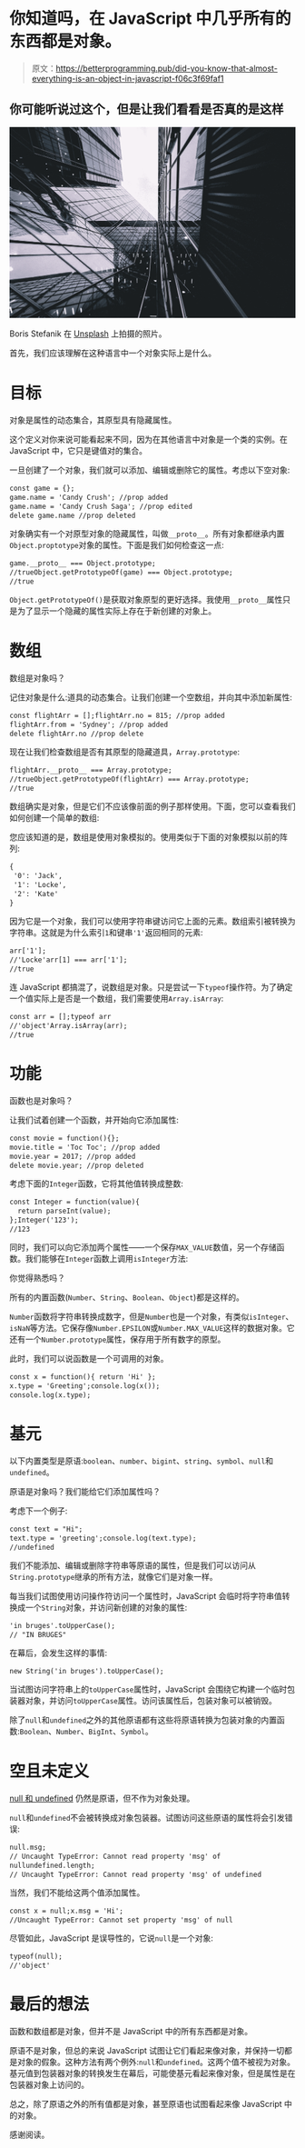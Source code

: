 # 你知道吗，在 JavaScript 中几乎所有的东西都是对象。

> 原文：<https://betterprogramming.pub/did-you-know-that-almost-everything-is-an-object-in-javascript-f06c3f69faf1>

## 你可能听说过这个，但是让我们看看是否真的是这样

![](img/be0453de24a88f553253448b0466b851.png)

Boris Stefanik 在 [Unsplash](https://unsplash.com?utm_source=medium&utm_medium=referral) 上拍摄的照片。

首先，我们应该理解在这种语言中一个对象实际上是什么。

# 目标

对象是属性的动态集合，其原型具有隐藏属性。

这个定义对你来说可能看起来不同，因为在其他语言中对象是一个类的实例。在 JavaScript 中，它只是键值对的集合。

一旦创建了一个对象，我们就可以添加、编辑或删除它的属性。考虑以下空对象:

```
const game = {};
game.name = 'Candy Crush'; //prop added
game.name = 'Candy Crush Saga'; //prop edited
delete game.name //prop deleted
```

对象确实有一个对原型对象的隐藏属性，叫做`__proto__`。所有对象都继承内置`Object.proptotype`对象的属性。下面是我们如何检查这一点:

```
game.__proto__ === Object.prototype;
//trueObject.getPrototypeOf(game) === Object.prototype;
//true
```

`Object.getPrototypeOf()`是获取对象原型的更好选择。我使用`__proto__`属性只是为了显示一个隐藏的属性实际上存在于新创建的对象上。

# 数组

数组是对象吗？

记住对象是什么:道具的动态集合。让我们创建一个空数组，并向其中添加新属性:

```
const flightArr = [];flightArr.no = 815; //prop added
flightArr.from = 'Sydney'; //prop added
delete flightArr.no //prop delete
```

现在让我们检查数组是否有其原型的隐藏道具，`Array.prototype`:

```
flightArr.__proto__ === Array.prototype;
//trueObject.getPrototypeOf(flightArr) === Array.prototype;
//true
```

数组确实是对象，但是它们不应该像前面的例子那样使用。下面，您可以查看我们如何创建一个简单的数组:

您应该知道的是，数组是使用对象模拟的。使用类似于下面的对象模拟以前的阵列:

```
{
 '0': 'Jack',
 '1': 'Locke',
 '2': 'Kate'
}
```

因为它是一个对象，我们可以使用字符串键访问它上面的元素。数组索引被转换为字符串。这就是为什么索引`1`和键串`'1'`返回相同的元素:

```
arr['1'];
//'Locke'arr[1] === arr['1'];
//true
```

连 JavaScript 都搞混了，说数组是对象。只是尝试一下`typeof`操作符。为了确定一个值实际上是否是一个数组，我们需要使用`Array.isArray`:

```
const arr = [];typeof arr
//'object'Array.isArray(arr);
//true
```

# 功能

函数也是对象吗？

让我们试着创建一个函数，并开始向它添加属性:

```
const movie = function(){};
movie.title = 'Toc Toc'; //prop added
movie.year = 2017; //prop added
delete movie.year; //prop deleted
```

考虑下面的`Integer`函数，它将其他值转换成整数:

```
const Integer = function(value){ 
  return parseInt(value);
};Integer('123');
//123
```

同时，我们可以向它添加两个属性——一个保存`MAX_VALUE`数值，另一个存储函数。我们能够在`Integer`函数上调用`isInteger`方法:

你觉得熟悉吗？

所有的内置函数(`Number`、`String`、`Boolean`、`Object`)都是这样的。

`Number`函数将字符串转换成数字，但是`Number`也是一个对象，有类似`isInteger`、`isNaN`等方法。它保存像`Number.EPSILON`或`Number.MAX_VALUE`这样的数据对象。它还有一个`Number.prototype`属性，保存用于所有数字的原型。

此时，我们可以说函数是一个可调用的对象。

```
const x = function(){ return 'Hi' };
x.type = 'Greeting';console.log(x());
console.log(x.type);
```

# 基元

以下内置类型是原语:`boolean`、`number`、`bigint`、`string`、`symbol`、`null`和`undefined`。

原语是对象吗？我们能给它们添加属性吗？

考虑下一个例子:

```
const text = "Hi";
text.type = 'greeting';console.log(text.type);
//undefined
```

我们不能添加、编辑或删除字符串等原语的属性，但是我们可以访问从`String.prototype`继承的所有方法，就像它们是对象一样。

每当我们试图使用访问操作符访问一个属性时，JavaScript 会临时将字符串值转换成一个`String`对象，并访问新创建的对象的属性:

```
'in bruges'.toUpperCase(); 
// "IN BRUGES"
```

在幕后，会发生这样的事情:

```
new String('in bruges').toUpperCase();
```

当试图访问字符串上的`toUpperCase`属性时，JavaScript 会围绕它构建一个临时包装器对象，并访问`toUpperCase`属性。访问该属性后，包装对象可以被销毁。

除了`null`和`undefined`之外的其他原语都有这些将原语转换为包装对象的内置函数:`Boolean`、`Number`、`BigInt`、`Symbol`。

# 空且未定义

[null 和 undefined](https://medium.com/programming-essentials/essential-things-on-undefined-and-null-178e2baa21b8) 仍然是原语，但不作为对象处理。

`null`和`undefined`不会被转换成对象包装器。试图访问这些原语的属性将会引发错误:

```
null.msg; 
// Uncaught TypeError: Cannot read property 'msg' of nullundefined.length; 
// Uncaught TypeError: Cannot read property 'msg' of undefined
```

当然，我们不能给这两个值添加属性。

```
const x = null;x.msg = 'Hi';
//Uncaught TypeError: Cannot set property 'msg' of null
```

尽管如此，JavaScript 是误导性的，它说`null`是一个对象:

```
typeof(null);
//'object'
```

# 最后的想法

函数和数组都是对象，但并不是 JavaScript 中的所有东西都是对象。

原语不是对象，但总的来说 JavaScript 试图让它们看起来像对象，并保持一切都是对象的假象。这种方法有两个例外:`null`和`undefined`。这两个值不被视为对象。基元值到包装器对象的转换发生在幕后，可能使基元看起来像对象，但是属性是在包装器对象上访问的。

总之，除了原语之外的所有值都是对象，甚至原语也试图看起来像 JavaScript 中的对象。

感谢阅读。